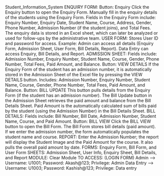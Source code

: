Student_Information_System
ENQUIRY FORM: Button: Enquiry Click the Enquiry button to open the Enquiry Form. Manually fill in the enquiry details of the students using the Enquiry Form. Fields in the Enquiry Form include: Enquiry Number, Enquiry Date, Student Name, Course, Address, Gender, Phone Number, Admission Number (if the student joins), and Total Fees. The enquiry data is stored in an Excel sheet, which can later be analyzed or used for follow-ups by the administrative team.
USER FORM: Stores User ID and password for access. Example: Admin can access all details (Enquiry Form, Admission Sheet, User Form, Bill Details, Report). Data Entry can access Enquiry, Bill Details, and Report.
ADMISSION SHEET: Fields include: Admission Number, Enquiry Number, Student Name, Course, Gender, Phone Number, Total Fees, Paid Amount, and Balance. Button: VIEW DETAILS If the Enquiry Form of the student has an admission number, it is automatically stored in the Admission Sheet of the Excel file by pressing the VIEW DETAILS button. Includes: Admission Number, Enquiry Number, Student Name, Course, Gender, Phone Number, Total Fees, Paid Amount, and Balance. Button: BILL UPDATE This button pulls details from the Enquiry Form (if the student has an admission number). The Bill Update button in the Admission Sheet retrieves the paid amount and balance from the Bill Details Sheet. Paid Amount is the automatically calculated sum of bills paid by the student (using the Admission Number) in the Bill Details Sheet.
BILL DETAILS: Fields include: Bill Number, Bill Date, Admission Number, Student Name, Course, and Paid Amount. Button: BILL VIEW Click the BILL VIEW button to open the Bill Form. The Bill Form stores bill details (paid amount). If we enter the admission number, the form automatically populates the student name and course.
REPORT: Enter the Admission Number; the report will display the Student Image and the Paid Amount for the course. It also pulls the overall paid amount by date.
FORMS: Enquiry Form, Bill Form, and User Form SHEETS: Admission Sheet, User Info, Enquiry Sheet, Bill Details, and Report MODULE: Clear Module
TO ACCESS: (LOGIN FORM) Admin --> Username: U1001; Password: Akash@123; Privilege: Admin Data Entry --> Username: U1003; Password: Kashish@123; Privilege: Data entry
